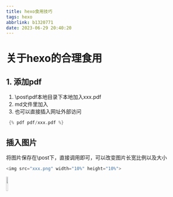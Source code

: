 ```yaml
---
title: hexo食用技巧
tags: hexo
abbrlink: b1320771
date: 2023-06-29 20:40:20
---
```


# 关于hexo的合理食用

## 1. 添加pdf
1. \post\pdf本地目录下本地加入xxx.pdf
2. md文件里加入
3. 也可以直接插入网址外部访问

```c++
 {% pdf pdf/xxx.pdf %}
```

## 插入图片

将图片保存在\post下，直接调用即可，可以改变图片长宽比例以及大小

```c++
<img src="xxx.png" width="10%" height="10%">
```

<img src="1.png" width="10%" height="10%">
